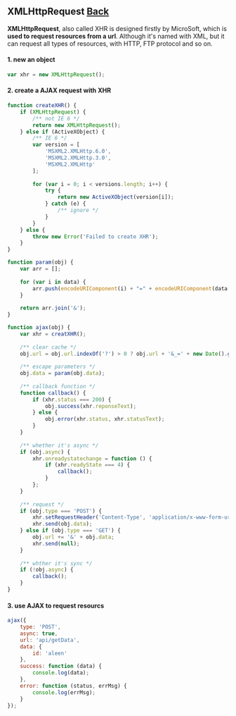 ## XMLHttpRequest [Back](./../web_api.md)

**XMLHttpRequest**, also called XHR is designed firstly by MicroSoft, which is **used to request resources from a url**. Although it's named with XML, but it can request all types of resources, with HTTP, FTP protocol and so on.

#### 1. new an object

```js
var xhr = new XMLHttpRequest();
```

#### 2. create a AJAX request with XHR

```js
function createXHR() {
    if (XMLHttpRequest) {
        /** not IE 6 */
        return new XMLHttpRequest();
    } else if (ActiveXObject) {
        /** IE 6 */
        var version = [
            'MSXML2.XMLHttp.6.0',
            'MSXML2.XMLHttp.3.0',
            'MSXML2.XMLHttp'
        ];
        
        for (var i = 0; i < versions.length; i++) {
            try {
                return new ActiveXObject(version[i]);
            } catch (e) {
                /** ignore */
            }
        }
    } else {
        throw new Error('Failed to create XHR');
    }
}

function param(obj) {
    var arr = [];
    
    for (var i in data) {
        arr.push(encodeURIComponent(i) + "=" + encodeURIComponent(data[i]));
    }
    
    return arr.join('&');
}

function ajax(obj) {
    var xhr = creatXHR();
    
    /** clear cache */
    obj.url = obj.url.indexOf('?') > 0 ? obj.url + '&_=' + new Date().getTime() : obj.url + '?_=' + new Date().getTime();
    
    /** escape parameters */
    obj.data = param(obj.data);
    
    /** callback function */
    function callback() {
        if (xhr.status === 200) {
            obj.success(xhr.reponseText);
        } else {
            obj.error(xhr.status, xhr.statusText);
        }
    }
    
    /** whether it's async */
    if (obj.async) {
        xhr.onreadystatechange = function () {
            if (xhr.readyState === 4) {
                callback();
            }
        };
    }
    
    /** request */
    if (obj.type === 'POST') {
        xhr.setRequestHeader('Content-Type', 'application/x-www-form-urlencoded');
        xhr.send(obj.data);
    } else if (obj.type === 'GET') {
        obj.url += '&' + obj.data;
        xhr.send(null);
    }
    
    /** whther it's sync */
    if (!obj.async) {
        callback();
    }
}
```

#### 3. use AJAX to request resourcs

```js
ajax({
    type: 'POST',
    async: true,
    url: 'api/getData',
    data: {
        id: 'aleen'
    },
    success: function (data) {
        console.log(data);
    },
    error: function (status, errMsg) {
        console.log(errMsg);
    }
});
```
